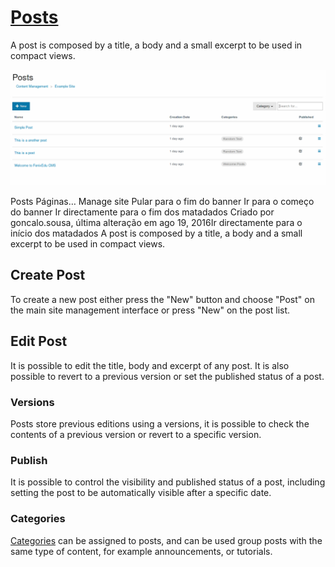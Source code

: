 # [Posts](./posts.md)

A post is composed by a title, a body and a small excerpt to be used in compact views.

![](assets/Selection_019.png)


Posts
Páginas… Manage site
Pular para o fim do banner
Ir para o começo do banner
Ir directamente para o fim dos matadados
Criado por goncalo.sousa, última alteração em ago 19, 2016Ir directamente para o início dos matadados
A post is composed by a title, a body and a small excerpt to be used in compact views.



## Create Post
To create a new post either press the "New" button and choose "Post" on the main site management interface or press "New" on the post list.

## Edit Post
It is possible to edit the title, body and excerpt of any post. It is also possible to revert to a previous version or set the published status of a post.

### **Versions**
Posts store previous editions using a versions, it is possible to check the contents of a previous version or revert to a specific version.

### **Publish**
It is possible to control the visibility and published status of a post, including setting the post to be automatically visible after a specific date.

### **Categories**
[Categories](../categories/caCategoriestegories.md) can be assigned to posts, and can be used group posts with the same type of content, for example announcements, or tutorials.